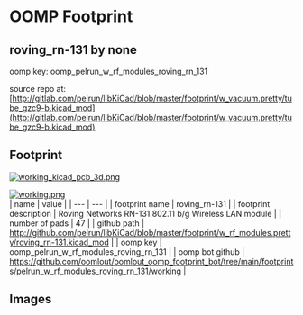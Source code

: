 # OOMP Footprint  
## roving_rn-131  by none  
  
oomp key: oomp_pelrun_w_rf_modules_roving_rn_131  
  
source repo at: [http://gitlab.com/pelrun/libKiCad/blob/master/footprint/w_vacuum.pretty/tube_gzc9-b.kicad_mod](http://gitlab.com/pelrun/libKiCad/blob/master/footprint/w_vacuum.pretty/tube_gzc9-b.kicad_mod)  
## Footprint  
  
[![working_kicad_pcb_3d.png](working_kicad_pcb_3d_600.png)](working_kicad_pcb_3d.png)  
  
[![working.png](working_600.png)](working.png)  
| name | value | 
| --- | --- | 
| footprint name | roving_rn-131 | 
| footprint description | Roving Networks RN-131 802.11 b/g Wireless LAN module | 
| number of pads | 47 | 
| github path | http://github.com/pelrun/libKiCad/blob/master/footprint/w_rf_modules.pretty/roving_rn-131.kicad_mod | 
| oomp key | oomp_pelrun_w_rf_modules_roving_rn_131 | 
| oomp bot github | https://github.com/oomlout/oomlout_oomp_footprint_bot/tree/main/footprints/pelrun_w_rf_modules_roving_rn_131/working | 
## Images  
